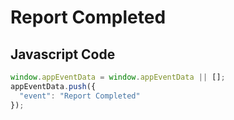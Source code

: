 # Report Completed

### 

## Javascript Code
```js
window.appEventData = window.appEventData || [];
appEventData.push({
  "event": "Report Completed"
});
```




